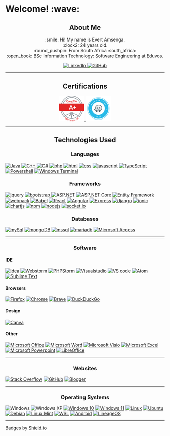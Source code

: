﻿<h1>Welcome! :wave:</h1>
<h2 align="center">About Me</h2>

<div align="center">
    <p>
        :smile: Hi! My name is Evert Amsenga.<br/>
        :clock2: 24 years old.<br/>
        :round_pushpin: From South Africa :south_africa:<br/>
        :open_book: BSc Information Technology: Software Engineering at Eduvos.<br/>
    </p>
</div>
<div align="center">
    <a href="https://linkedin.com/in/evert-amsenga-9642b3182">
        <img src="https://skillicons.dev/icons?i=linkedin" alt="LinkedIn" width="50" height="50">
    </a>
    <a href="https://github.com/E-Ams">
        <img src="https://skillicons.dev/icons?i=github" alt="GitHub" width="50" height="50">
    </a>
</div>

<hr/>
<div align="center">
    <h2>Certifications</h2>
    <a href="https://www.credly.com/badges/69316c3d-acab-4fe4-b71f-961ab651314d/linked_in_profile">
        <img src="./Media/aplusEvert.png" alt="CompTIA A+ ce Certification" width="80" height="80">
    </a>
    <a href="https://skillshop.exceedlms.com/student/award/y4vSyfYQV2hPW5iCau3NqYGW">
        <img src="./Media/waze.png" alt="Waze Ads Fundamentals" width="80" height="80">
    </a>
</div>

<hr/>
<h2 align=center>Technologies Used</h2>

[//]: # (Languages)
<div>
    <h3 align="center">Languages</h3>
    <a href="https://www.java.com/en/"><img src="https://img.shields.io/badge/Java-ED8B00?style=for-the-badge&logo=openjdk&logoColor=white" alt="Java"/></a>
    <a href="https://cplusplus.com/doc/tutorial/"><img src="https://img.shields.io/badge/C%2B%2B-00599C?style=for-the-badge&logo=c%2B%2B&logoColor=white" alt="C++"/></a>
    <a href="https://learn.microsoft.com/en-us/dotnet/csharp/"><img src="https://img.shields.io/badge/C%23-239120?style=for-the-badge&logo=c-sharp&logoColor=white" alt="C#"/></a>
    <a href="https://www.php.net/"><img src="https://img.shields.io/badge/PHP-777BB4?style=for-the-badge&logo=php&logoColor=white" alt="php"/></a>
    <a href="https://html.com/"><img src="https://img.shields.io/badge/HTML5-E34F26?style=for-the-badge&logo=html5&logoColor=white" alt="html"/></a>
    <a href="https://devdocs.io/css/"><img src="https://img.shields.io/badge/CSS3-1572B6?style=for-the-badge&logo=css3&logoColor=white" alt="css"/></a>
    <a href="https://www.javascript.com/"><img src="https://img.shields.io/badge/JavaScript-323330?style=for-the-badge&logo=javascript&logoColor=F7DF1E" alt="javascript"/></a>
    <a href="https://www.typescriptlang.org/"><img src="https://img.shields.io/badge/TypeScript-007ACC?style=for-the-badge&logo=typescript&logoColor=white" alt="TypeScript"/></a>
    <a href="https://github.com/PowerShell/PowerShell/"><img src="https://img.shields.io/badge/PowerShell-%235391FE.svg?style=for-the-badge&logo=powershell&logoColor=white" alt="Powershell"/></a>
    <a href="https://apps.microsoft.com/detail/9n0dx20hk701?rtc=1&hl=en-za&gl=ZA"><img src="https://img.shields.io/badge/Windows%20Terminal-%234D4D4D.svg?style=for-the-badge&logo=windows-terminal&logoColor=white" alt="Windows Terminal"/></a>
</div>

[//]: # (Frameworks)
<div>
    <h3 align="center">Frameworks</h3>
    <a href="https://jquery.com/"><img src="https://img.shields.io/badge/jQuery-0769AD?style=for-the-badge&logo=jquery&logoColor=white" alt="jquery" /></a>
    <a href="https://getbootstrap.com/"><img src="https://img.shields.io/badge/Bootstrap-563D7C?style=for-the-badge&logo=bootstrap&logoColor=white" alt="bootstrap"/></a>
    <a href="https://dotnet.microsoft.com/en-us/apps/aspnet"><img src="https://img.shields.io/badge/ASP.NET-512BD4?style=for-the-badge&logo=.net&logoColor=white" alt="ASP.NET"/></a>
    <a href="https://learn.microsoft.com/en-us/aspnet/core/?view=aspnetcore-7.0"><img src="https://img.shields.io/badge/ASP.NET%20Core-512BD4?style=for-the-badge&logo=.net&logoColor=white" alt="ASP.NET Core"/></a>
    <a href="https://learn.microsoft.com/en-us/ef/"><img src="https://img.shields.io/badge/Entity_Framework-512BD4?style=for-the-badge&logo=.net&logoColor=white" alt="Entity Framework"/></a>
    <a href="https://webpack.js.org/"><img src="https://img.shields.io/badge/webpack-%238DD6F9.svg?style=for-the-badge&logo=webpack&logoColor=black" alt="webpack"/></a> 
    <a href="https://babeljs.io/"><img src="https://img.shields.io/badge/Babel-F9DC3e?style=for-the-badge&logo=babel&logoColor=black" alt="Babel"/></a>
    <a href="https://reactjs.org/"><img src="https://img.shields.io/badge/React-20232A?style=for-the-badge&logo=react&logoColor=61DAFB" alt="React" /></a>
    <a href="https://angular.io/"><img src="https://img.shields.io/badge/Angular-DD0031?style=for-the-badge&logo=angular&logoColor=white" alt="Angular" /></a>
    <a href="https://expressjs.com/"><img src="https://img.shields.io/badge/express.js-%23404d59.svg?style=for-the-badge&logo=express&logoColor=%2361DAFB" alt="Express" /></a>
    <a href="https://www.djangoproject.com/"><img src="https://img.shields.io/badge/Django-092E20?style=for-the-badge&logo=django&logoColor=white" alt="django" /></a>
    <a href="https://ionicframework.com/"><img src="https://img.shields.io/badge/Ionic-3880FF?style=for-the-badge&logo=ionic&logoColor=white" alt="ionic" /></a>
    <a href="https://www.chartjs.org/"><img src="https://img.shields.io/badge/chart.js-F5788D.svg?style=for-the-badge&logo=chart.js&logoColor=white" alt="chartjs" /></a>
    <a href="https://www.npmjs.com/"><img src="https://img.shields.io/badge/NPM-%23000000.svg?style=for-the-badge&logo=npm&logoColor=white" alt="npm" /></a>
    <a href="https://nodejs.org/en/"><img src="https://img.shields.io/badge/Node.js-43853D?style=for-the-badge&logo=node.js&logoColor=white" alt="nodejs"/></a>
    <a href="https://socket.io/"><img src="https://img.shields.io/badge/Socket.io-black?style=for-the-badge&logo=socket.io&badgeColor=010101" alt="socket.io" /></a>
</div>

[//]: # (Databases)
<div>
    <h3 align="center">Databases</h3>
    <a href="https://www.mysql.com/"><img src="https://img.shields.io/badge/MySQL-005C84?style=for-the-badge&logo=mysql&logoColor=white" alt="mySql" /></a>
    <a href="https://www.mongodb.com/"><img src="https://img.shields.io/badge/MongoDB-4EA94B?style=for-the-badge&logo=mongodb&logoColor=white" alt="mongoDB" /></a>
    <a href="https://www.microsoft.com/en-us/sql-server"><img src="https://img.shields.io/badge/Microsoft_SQL_Server-CC2927?style=for-the-badge&logo=microsoft-sql-server&logoColor=white" alt="mssql" /></a>
    <a href="https://mariadb.org/"><img src="https://img.shields.io/badge/MariaDB-003545?style=for-the-badge&logo=mariadb&logoColor=white" alt="mariadb" /></a>
    <a href="https://www.microsoft.com/en-za/microsoft-365/access"><img src="https://img.shields.io/badge/Microsoft_Access-A4373A?style=for-the-badge&logo=microsoft-access&logoColor=white" alt="Microsoft Access" /></a>
</div>
<hr/>

[//]: # (Software)
<div>
<h3 align="center">Software</h3>
<h4>IDE</h4>
    <a href="https://www.jetbrains.com/idea/"><img src="https://img.shields.io/badge/IntelliJ_IDEA-000000.svg?style=for-the-badge&logo=intellij-idea&logoColor=white" alt="idea"/></a>
    <a href="https://www.jetbrains.com/webstorm/"><img src="https://img.shields.io/badge/WebStorm-000000?style=for-the-badge&logo=WebStorm&logoColor=white" alt="Webstorm"/></a>
    <a href="https://www.jetbrains.com/phpstorm/"><img src="https://img.shields.io/badge/-PHPStorm-181717?style=for-the-badge&logo=phpstorm&logoColor=white" alt="PHPStorm"/></a>
    <a href="https://visualstudio.microsoft.com/"><img src="https://img.shields.io/badge/Visual_Studio-5C2D91?style=for-the-badge&logo=visual%20studio&logoColor=white" alt="Visualstudio"/></a>
    <a href="https://code.visualstudio.com/"><img src="https://img.shields.io/badge/Visual_Studio_Code-0078D4?style=for-the-badge&logo=visual%20studio%20code&logoColor=white" alt="VS code"/></a>
    <a href="https://atom.io/"><img src="https://img.shields.io/badge/Atom-66595C?style=for-the-badge&logo=Atom&logoColor=white" alt="Atom"/></a>
    <a href="https://www.sublimetext.com/"><img src="https://img.shields.io/badge/sublime_text-%23575757.svg?&style=for-the-badge&logo=sublime-text&logoColor=important" alt="Sublime Text"/></a>

<h4>Browsers</h4>
    <a href="https://www.mozilla.org/en-US/firefox/new/"><img src="https://img.shields.io/badge/Firefox-FF7139?style=for-the-badge&logo=Firefox-Browser&logoColor=white" alt="Firefox"/></a>
    <a href="https://www.google.com/chrome/"><img src="https://img.shields.io/badge/Google_chrome-4285F4?style=for-the-badge&logo=Google-chrome&logoColor=white" alt="Chrome"/></a>
    <a href="https://brave.com"><img src="https://img.shields.io/badge/Brave-FB542B?style=for-the-badge&logo=Brave&logoColor=white" alt="Brave"/></a>
    <a href="https://duckduckgo.com"><img src="https://img.shields.io/badge/duckduckgo-de5833?style=for-the-badge&logo=duckduckgo&logoColor=white" alt="DuckDuckGo"/></a>

<h4>Design</h4>
<a href="https://www.canva.com"><img src="https://img.shields.io/badge/Canva-%2300C4CC.svg?style=for-the-badge&logo=Canva&logoColor=white" alt="Canva"/></a>


<h4>Other</h4>
    <a href="https://www.office.com/"><img src="https://img.shields.io/badge/Microsoft_Office-D83B01?style=for-the-badge&logo=microsoft-office&logoColor=white" alt="Microsoft Office" /></a>
    <a href="https://www.microsoft.com/en-us/microsoft-365/word"><img src="https://img.shields.io/badge/Microsoft_Word-2B579A?style=for-the-badge&logo=microsoft-word&logoColor=white" alt="Microsoft Word" /></a>
    <a href="https://www.microsoft.com/en-us/microsoft-365/visio/flowchart-software"><img src="https://img.shields.io/badge/Microsoft_Visio-3955A3?style=for-the-badge&logo=microsoft-visio&logoColor=white" alt="Microsoft Visio" /></a>
    <a href="https://www.microsoft.com/en-za/microsoft-365/excel"><img src="https://img.shields.io/badge/Microsoft_Excel-217346?style=for-the-badge&logo=microsoft-excel&logoColor=white" alt="Microsoft Excel" /></a>
    <a href="https://www.microsoft.com/en-za/microsoft-365/powerpoint"><img src="https://img.shields.io/badge/Microsoft_PowerPoint-B7472A?style=for-the-badge&logo=microsoft-powerpoint&logoColor=white" alt="Microsoft Powerpoint" /></a>
    <a href="https://www.libreoffice.org/"><img src="https://img.shields.io/badge/LibreOffice-18A303?style=for-the-badge&logo=LibreOffice&logoColor=white" alt="LibreOffice" /></a>
</div>
<hr/>

[//]: # (Websites)
<div>
    <h3 align="center">Websites</h3>
    <a href="https://stackoverflow.com/"><img src="https://img.shields.io/badge/Stack%20Overflow-F58025?style=for-the-badge&logo=Stack%20Overflow&logoColor=white" alt="Stack Overflow" /></a>
    <a href="https://github.com/"><img src="https://img.shields.io/badge/GitHub-100000?style=for-the-badge&logo=github&logoColor=white" alt="GitHub" /></a>
    <a href="https://blogger.com/"><img src="https://img.shields.io/badge/Blogger-FF5722?style=for-the-badge&logo=blogger&logoColor=white" alt="Blogger" /></a>

</div>
<hr/>

[//]: # (Operating Systems)
<div>
    <h3 align="center">Operating Systems</h3>
    <img src="https://img.shields.io/badge/Windows-0078D6?style=for-the-badge&logo=windows&logoColor=white" alt="Windows"/>
    <img src="https://img.shields.io/badge/Windows_XP-003399?style=for-the-badge&logo=windows-xp&logoColor=white" alt="Windows XP"/>
    <a href="https://www.microsoft.com/en-gb/software-download/windows10"><img src="https://img.shields.io/badge/Windows_10-0078D6?style=for-the-badge&logo=windows-10&logoColor=white" alt="Windows 10"/></a>
    <a href="https://www.microsoft.com/software-download/windows11"><img src="https://img.shields.io/badge/Windows_11-0078D6?style=for-the-badge&logo=windows-11&logoColor=white" alt="Windows 11"/></a>
    <a href="https://www.linux.org/"><img src="https://img.shields.io/badge/Linux-FCC624?style=for-the-badge&logo=linux&logoColor=black" alt="Linux" /></a>
    <a href="https://ubuntu.com/"><img src="https://img.shields.io/badge/Ubuntu-E95420?style=for-the-badge&logo=ubuntu&logoColor=white" alt="Ubuntu"/></a>
    <a href="https://www.debian.org/"><img src="https://img.shields.io/badge/Debian-A81D33?style=for-the-badge&logo=debian&logoColor=white" alt="Debian"/></a>
    <a href="https://linuxmint.com/"><img src="https://img.shields.io/badge/Linux%20Mint-87CF3E?style=for-the-badge&logo=Linux%20Mint&logoColor=white" alt="Linux Mint"/></a>
    <a href="https://learn.microsoft.com/en-us/windows/wsl/install"><img src="https://img.shields.io/badge/WSL-0a97f5?style=for-the-badge&logo=linux&logoColor=white" alt="WSL"/></a>
    <a href="https://www.android.com/"><img src="https://img.shields.io/badge/Android-3DDC84?style=for-the-badge&logo=android&logoColor=white" alt="Android"/></a>
    <a href="https://lineageos.org/"><img src="https://img.shields.io/badge/lineageos-167C80?style=for-the-badge&logo=lineageos&logoColor=white" alt="LineageOS"/></a>
</div>

<hr/>

Badges by <a target="_blank" href="https://ileriayo.github.io/markdown-badges/">Shield.io</a>



